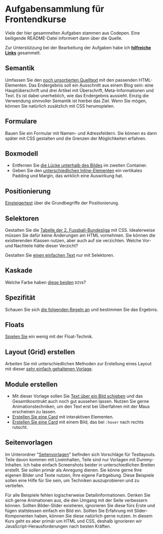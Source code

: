 # Aufgabensammlung für Frontendkurse

Viele der hier gesammelten Aufgaben stammen aus Codepen. Eine beiligende README-Datei informiert dann über die Quelle.

Zur Unterstützung bei der Bearbeitung der Aufgaben habe ich **[hilfreiche Links](hilfreiche-links.md)** gesammelt. 

## Semantik

Umfassen Sie den [noch unsortierten Quelltext](Semantik/testaufgabe-einfaches-blog) mit den passenden HTML-Elementen. Das Endergebnis soll ein Ausschnitt aus einem Blog sein: eine Hauptüberschrift und drei Artikel mit Überschrift, Meta-Informationen und Text.
Es ist dabei unerheblich, wie das Endergebnis aussieht. Einzig die Verwendung sinnvoller Semantik ist hierbei das Ziel. Wenn Sie mögen, können Sie natürlich zusätzlich mit CSS herumspielen.

## Formulare

Bauen Sie ein Formular mit Namen- und Adressfeldern. Sie können es dann später mit CSS gestalten und die Grenzen der Möglichkeiten erfahren.

## Boxmodell

- Entfernen Sie [die Lücke unterhalb des Bildes](Boxmodell/textunterlaenge-und-bilder) im zweiten Container.
- Geben Sie den [unterschiedlichen Inline-Elementen](Boxmodell/zeilenboxen-und-display-eigenschaft) ein vertikales Padding und Margin, das wirklich eine Auswirkung hat.

## Positionierung

[Einsteigertest](Positionierung/test-positionierung) über die Grundbegriffe der Positionierung.

## Selektoren

Gestalten Sie die [Tabelle der 2. Fussball-Bundesliga](Selektoren/bundesliga-tabelle) mit CSS. Idealerweise müssen Sie dafür keine Änderungen am HTML vornehmen. Sie können die existierenden Klassen nutzen, aber auch auf sie verzichten. 
Welche Vor- und Nachteile hätte dieser Verzicht?

Gestalten Sie [einen einfachen Text](Selektoren/text-mit-selektoren-gestalten/) nur mit Selektoren.

## Kaskade

Welche Farbe haben [diese beiden](Kaskade/) `DIV`s?

## Spezifität

Schauen Sie sich [die folgenden Regeln an](Spezifitaet/) und bestimmen Sie das Ergebnis.

## Floats

[Spielen Sie](Floats/floating) ein wenig mit der Float-Technik. 

## Layout (Grid) erstellen

Arbeiten Sie mit unterschiedlichen Methoden zur Erstellung eines Layout mit dieser [sehr einfach gehaltenen Vorlage](Layout-erstellen/ein-einfaches-grid-bauen).

## Module erstellen

- Mit dieser Vorlage sollen Sie [Text über ein Bild schieben](Module-erstellen/texte-ueber-bilder-schieben) und das Gesamtkosntrukt auch noch gut aussehen lassen. Nutzen Sie gerne Animationstechniken, um den Text erst bei Überfahren mit der Maus erscheinen zu lassen. 
- [Erstellen Sie eine Card](Module-erstellen/cards-1)  mit interaktiven Elementen.
- [Erstellen Sie eine Card](Module-erstellen/cards-2)  mit einem Bild, das bei `:hover` nach rechts rutscht.

## Seitenvorlagen

Im Unterordner "[Seitenvorlagen](/Seitenvorlagen/)" befinden sich Vorschläge für Testlayouts. Teile davon kommen mit Liveinhalten, Teile sind nur Vorlagen mit Dummy-Inhalten. Ich habe einfach Screenshots beider in unterschiedlichen Breiten erstellt. Sie sollen primär als Anregung dienen. Sie könne gerne Ihre eigenen Bilder und Texte nutzen, Ihre eigene Farbgebung. Diese Beispiele sollen eine Hilfe für Sie sein, um Techniken auszuprobieren und zu vertiefen. 

Für alle Beispiele fehlen logischerweise Detailinformationen. Denken Sie sich gerne Animationen aus, die den Umgang mit der Seite verbessern können. Sollten Bilder-Slider existieren, ignorieren Sie diese fürs Erste und fügen stattdessen einfach ein Bild ein. Sollten Sie Erfahrung mit Slider-Komponenten haben, können Sie diese natürlich gerne nutzen. In diesem Kurs geht es aber primär um HTML und CSS, deshalb ignorieren wir JavaScript-Herausforderungen nach besten Kräften.
